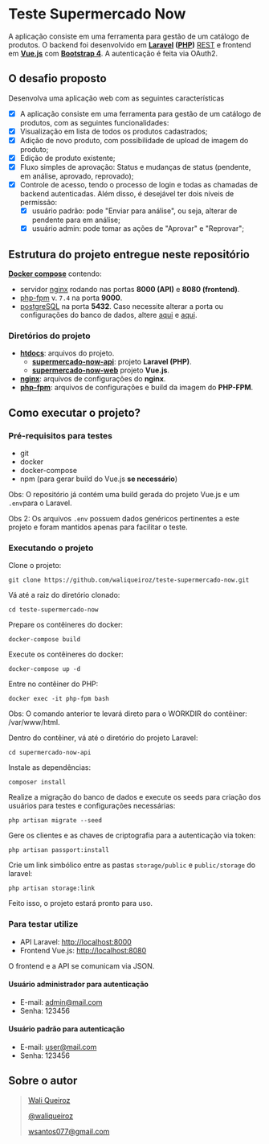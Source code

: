 # Teste Supermercado Now
A aplicação consiste em uma ferramenta para gestão de um catálogo de produtos.
O backend foi desenvolvido em **[Laravel](https://laravel.com/) ([PHP](https://www.php.net/))** [REST](https://www.w3.org/2001/sw/wiki/REST) e frontend em **[Vue.js](https://vuejs.org/)** com **[Bootstrap 4](https://getbootstrap.com/docs/4.0/getting-started/introduction/)**. A autenticação é feita via OAuth2.

## O desafio proposto

Desenvolva uma aplicação web com as seguintes características
- [x]  A aplicação consiste em uma ferramenta para gestão de um catálogo de produtos, com
as seguintes funcionalidades:
  - [x] Visualização em lista de todos os produtos cadastrados;
  - [x] Adição de novo produto, com possibilidade de upload de imagem do produto;
  - [x] Edição de produto existente;
  - [x] Fluxo simples de aprovação: Status e mudanças de status (pendente, em análise,
      aprovado, reprovado);
  - [x] Controle de acesso, tendo o processo de login e todas as
      chamadas de backend autenticadas. Além disso, é desejável ter dois níveis de permissão:
    - [x] usuário padrão: pode &quot;Enviar para análise&quot;, ou seja, alterar de pendente para em análise;
    - [x] usuário admin: pode tomar as ações de &quot;Aprovar&quot; e &quot;Reprovar&quot;;

## Estrutura do projeto entregue neste repositório
**[Docker compose](https://docs.docker.com/compose/)** contendo:
- servidor [nginx](https://www.nginx.com/) rodando nas portas **8000 (API)** e **8080 (frontend)**.
- [php-fpm](https://www.php.net/manual/en/install.fpm.php) v. `7.4` na porta **9000**.
- [postgreSQL](https://www.postgresql.org/) na porta **5432**. Caso necessite alterar a porta ou configurações do banco de dados, altere [aqui](https://github.com/waliqueiroz/teste-supermercado-now/blob/master/.env) e [aqui](https://github.com/waliqueiroz/teste-supermercado-now/blob/master/htdocs/supermercado-now-api/.env).

### Diretórios do projeto
- **[htdocs](https://github.com/waliqueiroz/teste-supermercado-now/tree/master/htdocs)**: arquivos do projeto.
  - **[supermercado-now-api](https://github.com/waliqueiroz/teste-supermercado-now/tree/master/htdocs/supermercado-now-api)**: projeto **Laravel (PHP)**.
  - **[supermercado-now-web](https://github.com/waliqueiroz/teste-supermercado-now/tree/master/htdocs/supermercado-now-web)** projeto **Vue.js**.
- **[nginx](https://github.com/waliqueiroz/teste-supermercado-now/tree/master/nginx)**: arquivos de configurações do **nginx**.
- **[php-fpm](https://github.com/waliqueiroz/teste-supermercado-now/tree/master/php-fpm)**: arquivos de configurações e build da imagem do **PHP-FPM**.

## Como executar o projeto?

### Pré-requisitos para testes
* git
* docker
* docker-compose
* npm (para gerar build do Vue.js **se necessário**)

Obs: O repositório já contém uma build gerada do projeto Vue.js e um `.env`para o Laravel.

Obs 2: Os arquivos `.env` possuem dados genéricos pertinentes a este projeto e foram mantidos apenas para facilitar o teste.

### Executando o projeto
Clone o projeto:
```
git clone https://github.com/waliqueiroz/teste-supermercado-now.git
```

Vá até a raiz do diretório clonado:
```
cd teste-supermercado-now
```

Prepare os contêineres do docker:
```
docker-compose build
```

Execute os contêineres do docker:
```
docker-compose up -d

```
Entre no contêiner do PHP:
```
docker exec -it php-fpm bash
```
Obs: O comando anterior te levará direto para o WORKDIR do contêiner: /var/www/html.

Dentro do contêiner, vá até o diretório do projeto Laravel:
```
cd supermercado-now-api
```

Instale as dependências:
```
composer install
```

Realize a migração do banco de dados e execute os seeds para criação dos usuários para testes e configurações necessárias:
```
php artisan migrate --seed
```

Gere os clientes e as chaves de criptografia para a autenticação via token:
```
php artisan passport:install
```

Crie um link simbólico entre as pastas `storage/public` e `public/storage` do laravel:

```
php artisan storage:link
```

Feito isso, o projeto estará pronto para uso.

### Para testar utilize
* API Laravel: [http://localhost:8000](http://localhost:8000/)
* Frontend Vue.js: [http://localhost:8080](http://localhost:8080/)

O frontend e a API se comunicam via JSON.

#### Usuário administrador para autenticação

- E-mail: admin@mail.com
- Senha: 123456

#### Usuário padrão para autenticação

- E-mail: user@mail.com
- Senha: 123456

## Sobre o autor
> [Wali Queiroz](https://www.linkedin.com/in/waliqueiroz/)
> 
> [@waliqueiroz](https://github.com/waliqueiroz)
> 
> [wsantos077@gmail.com](mailto:wsantos077@gmail.com)

